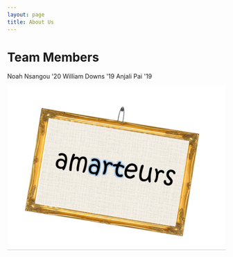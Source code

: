 ```yaml
---
layout: page
title: About Us
---
```


# Team Members
Noah Nsangou '20
William Downs '19
Anjali Pai '19

![Logo](/img/Logo.PNG)

